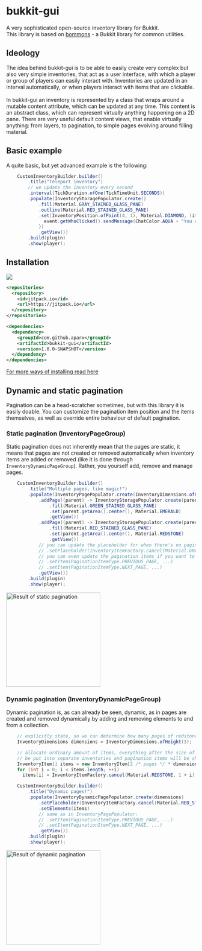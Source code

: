 # bukkit-gui
A very sophisticated open-source inventory library for Bukkit.<br/>
This library is based on [bommons](https://github.com/aparx/bommons) - a Bukkit library for common utilities.

## Ideology
The idea behind bukkit-gui is to be able to easily create very complex but also very simple inventories, that act as a user interface, with which a player or group of players can easily interact with. Inventories are updated in an interval automatically, or when players interact with items that are clickable.<br/><br/>
In bukkit-gui an inventory is represented by a class that wraps around a mutable content attribute, which can be updated at any time. This content is an abstract class, which can represent virtually anything happening on a 2D pane. There are very useful default content views, that enable virtually anything: from layers, to pagination, to simple pages evolving around filling material.

## Basic example
A quite basic, but yet advanced example is the following:

```java
    CustomInventoryBuilder.builder()
        .title("Teleport inventory")
        // we update the inventory every second
        .interval(TickDuration.ofOne(TickTimeUnit.SECONDS))
        .populate(InventoryStoragePopulator.create()
            .fill(Material.GRAY_STAINED_GLASS_PANE)
            .outline(Material.RED_STAINED_GLASS_PANE)
            .set(InventoryPosition.ofPoint(4, 1), Material.DIAMOND, (item, event) -> {
              event.getWhoClicked().sendMessage(ChatColor.AQUA + "You clicked the diamond!");
            })
            .getView())
        .build(plugin)
        .show(player);
```

## Installation
[![](https://jitpack.io/v/aparx/bukkit-gui.svg)](https://jitpack.io/#aparx/bukkit-gui)

```xml
<repositories>
  <repository>
    <id>jitpack.io</id>
    <url>https://jitpack.io</url>
  </repository>
</repositories>

<dependencies>
  <dependency>
    <groupId>com.github.aparx</groupId>
    <artifactId>bukkit-gui</artifactId>
    <version>1.0.0-SNAPSHOT</version>
  </dependency>
</dependencies>
```

[For more ways of installing read here](https://jitpack.io/#aparx/bukkit-gui/1.0.0-SNAPSHOT)

## Dynamic and static pagination
Pagination can be a head-scratcher sometimes, but with this library it is easily doable. You can customize the pagination item position and the items themselves, as well as override entire behaviour of default pagination.

### Static pagination (InventoryPageGroup)
Static pagination does not inherently mean that the pages are static, it means that pages are not created or removed automatically when inventory items are added or removed (like it is done through `InventoryDynamicPageGroup`). Rather, you yourself add, remove and manage pages.

```java
    CustomInventoryBuilder.builder()
        .title("Multiple pages, like magic!")
        .populate(InventoryPagePopulator.create(InventoryDimensions.ofHeight(3))
            .addPage((parent) -> InventoryStoragePopulator.create(parent)
                .fill(Material.GREEN_STAINED_GLASS_PANE)
                .set(parent.getArea().center(), Material.EMERALD)
                .getView())
            .addPage((parent) -> InventoryStoragePopulator.create(parent)
                .fill(Material.RED_STAINED_GLASS_PANE)
                .set(parent.getArea().center(), Material.REDSTONE)
                .getView())
            // you can update the placeholder for when there's no pagination item
            // .setPlaceholder(InventoryItemFactory.cancel(Material.GRAY_STAINED_GLASS_PANE))
            // you can even update the pagination items if you want to
            // .setItem(PaginationItemType.PREVIOUS_PAGE, ...)
            // .setItem(PaginationItemType.NEXT_PAGE, ...)
            .getView())
        .build(plugin)
        .show(player);
```
<img src="https://i.gyazo.com/06ac56b7456d0e5c3c75715bc063aa59.gif" width="250" alt="Result of static pagination"/>

### Dynamic pagination (InventoryDynamicPageGroup)
Dynamic pagination is, as can already be seen, dynamic, as in pages are created and removed dynamically by adding and removing elements to and from a collection.

```java
    // explicitly state, so we can determine how many pages of redstone we want
    InventoryDimensions dimensions = InventoryDimensions.ofHeight(3);

    // allocate ordinary amount of items, everything after the size of the inventory will
    // be put into separate inventories and pagination items will be shown
    InventoryItem[] items = new InventoryItem[2 /* pages */ * dimensions.size()];
    for (int i = 0; i < items.length; ++i)
      items[i] = InventoryItemFactory.cancel(Material.REDSTONE, 1 + i);

    CustomInventoryBuilder.builder()
        .title("Dynamic pages!")
        .populate(InventoryDynamicPagePopulator.create(dimensions)
            .setPlaceholder(InventoryItemFactory.cancel(Material.RED_STAINED_GLASS_PANE))
            .setElements(items)
            // same as in InventoryPagePopulator:
            // .setItem(PaginationItemType.PREVIOUS_PAGE, ...)
            // .setItem(PaginationItemType.NEXT_PAGE, ...)
            .getView())
        .build(plugin)
        .show(player);
```

<img src="https://i.gyazo.com/c240e947b8830a4811c8c0b4c020d8bb.gif" width="250" alt="Result of dynamic pagination"/>